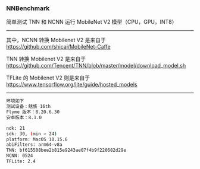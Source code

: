 ### NNBenchmark

简单测试 TNN 和 NCNN 运行 MobileNet V2 模型（CPU，GPU，INT8）

***

其中，NCNN 转换 Mobilenet V2 是来自于 https://github.com/shicai/MobileNet-Caffe

TNN 转换 Mobilenet V2 是来自于 https://github.com/Tencent/TNN/blob/master/model/download_model.sh

TFLite 的 Mobilenet V2 则是来自于 https://www.tensorflow.org/lite/guide/hosted_models

***

```bash
环境如下
测试设备：魅族 16th
Flyme 版本：8.20.6.30
安卓版本：8.1.0

ndk: 21
sdk: 30, (min > 24)
platform: MacOS 10.15.6
abiFilters: arm64-v8a
TNN: bf615508bee2b815e9243ae07f4b9f220682d29e
NCNN: 0524
TFLite: 2.4
```

